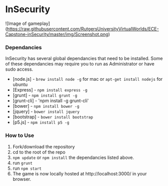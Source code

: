 # InSecurity
![Image of gameplay]
(https://raw.githubusercontent.com/RutgersUniversityVirtualWorlds/ECE-Capstone-inSecurity/master/img/Screenshot.png)

### Dependancies
InSecurity has several global dependancies that need to be installed.
Some of these dependancies may require you to run as Administrator or have sudo access.
* [node.js] - `brew install node -g` for mac or `apt-get install nodejs` for ubuntu
* [Express] - `npm install express -g`
* [grunt] - `npm install grunt -g`
* [grunt-cli] - 'npm install -g grunt-cli'
* [bower] - `npm install bower -g`
* [jquery] - `bower install jquery`
* [bootstrap] - `bower install bootstrap`
* [p5.js] - `npm install p5 -g`

### How to Use
1. Fork/download the repository
2. cd to the root of the repo
3. `npm update` or `npm install` the dependancies listed above.
4. run `grunt`
5. run `npm start`
6. The game is now locally hosted at http://localhost:3000/ in your browser.
